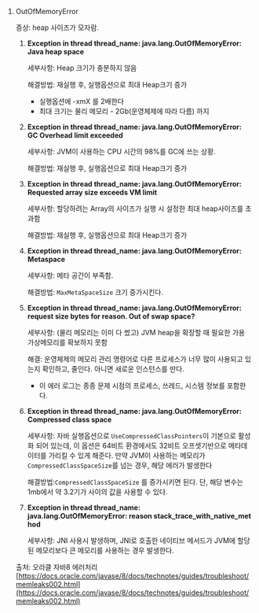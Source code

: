 1. OutOfMemoryError
        
    증상: heap 사이즈가 모자람.
    
    1. **Exception in thread thread_name: java.lang.OutOfMemoryError: Java heap space**
        
        세부사항: Heap 크기가 충분하지 않음 
        
        해결방법: 재실행 후, 실행옵션으로 최대 Heap크기 증가
        
        - 실행옵션에 -xmX 를 2배한다
        - 최대 크기는 물리 메모리 - 2Gb(운영체제에 따라 다름) 까지
    2. **Exception in thread thread_name: java.lang.OutOfMemoryError: GC Overhead limit exceeded**
        
        세부사항: JVM이 사용하는 CPU 시간의 98%를 GC에 쓰는 상황. 
        
        해결방법: 재실행 후, 실행옵션으로 최대 Heap크기 증가
        
    3. **Exception in thread thread_name: java.lang.OutOfMemoryError: Requested array size exceeds VM limit**
        
        세부사항: 할당하려는 Array의 사이즈가 실행 시 설정한 최대 heap사이즈를 초과함
        
        해결방법: 재실행 후, 실행옵션으로 최대 Heap크기 증가
        
    4. **Exception in thread thread_name: java.lang.OutOfMemoryError: Metaspace**
        
        세부사항: 메타 공간이 부족함.
        
        해결방법: `MaxMetaSpaceSize` 크기 증가시킨다. 
        
    5. **Exception in thread thread_name: java.lang.OutOfMemoryError: request size bytes for reason. Out of swap space?**
        
        세부사항: (물리 메모리는 이미 다 썼고) JVM heap을 확장할 때 필요한 가용 가상메모리를 확보하지 못함
        
        해결: 운영체제의 메모리 관리 명령어로 다른 프로세스가 너무 많이 사용되고 있는지 확인하고, 줄인다. 아니면 새로운 인스턴스를 딴다. 
        
        - 이 에러 로그는 종종 문제 시점의 프로세스, 쓰레드, 시스템 정보를 포함한다.
    6. **Exception in thread thread_name: java.lang.OutOfMemoryError: Compressed class space**
        
        세부사항: 자바 실행옵션으로 `UseCompressedClassPointers`이 기본으로 활성화 되어 있는데, 이 옵션은 64비트 환경에서도 32비트 오프셋기반으로 메타데이터를 가리킬 수 있게 해준다.  만약 JVM이 사용하는 메모리가 `CompressedClassSpaceSize`를 넘는 경우, 해당 에러가 발생한다
        
        해결방법:`CompressedClassSpaceSize` 를 증가시키면 된다. 단, 해당 변수는 1mb에서 약 3.2기가 사이의 값을 사용할 수 있다.
        
    7. **Exception in thread thread_name: java.lang.OutOfMemoryError: reason stack_trace_with_native_method**
        
        세부사항: JNI 사용시 발생하며, JNI로 호출한 네이티브 메서드가 JVM에 할당된 메모리보다 큰 메모리를 사용하는 경우 발생한다.
        
    출처: 오라클 자바8  에러처리[https://docs.oracle.com/javase/8/docs/technotes/guides/troubleshoot/memleaks002.html](https://docs.oracle.com/javase/8/docs/technotes/guides/troubleshoot/memleaks002.html)

